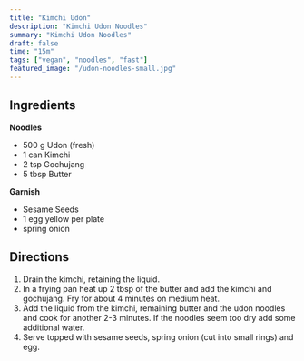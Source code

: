 ```yaml
---
title: "Kimchi Udon"
description: "Kimchi Udon Noodles"
summary: "Kimchi Udon Noodles"
draft: false
time: "15m"
tags: ["vegan", "noodles", "fast"]
featured_image: "/udon-noodles-small.jpg"
---
```



## Ingredients

**Noodles**
- 500 g Udon (fresh)
- 1 can Kimchi
- 2 tsp Gochujang
- 5 tbsp Butter

**Garnish**
- Sesame Seeds
- 1 egg yellow per plate
- spring onion



## Directions
1. Drain the kimchi, retaining the liquid.
2. In a frying pan heat up 2 tbsp of the butter and add the kimchi and gochujang. Fry for about 4 minutes on medium heat.
3. Add the liquid from the kimchi, remaining butter and the udon noodles and cook for another 2-3 minutes. If the noodles seem too dry add some additional water.
4. Serve topped with sesame seeds, spring onion (cut into small rings) and egg.

